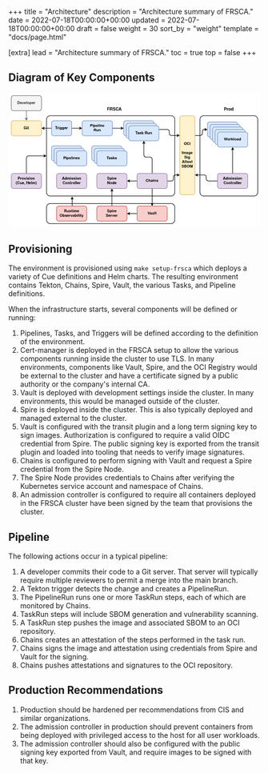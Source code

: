 +++
title = "Architecture"
description = "Architecture summary of FRSCA."
date = 2022-07-18T00:00:00+00:00
updated = 2022-07-18T00:00:00+00:00
draft = false
weight = 30
sort_by = "weight"
template = "docs/page.html"

[extra]
lead = "Architecture summary of FRSCA."
toc = true
top = false
+++

## Diagram of Key Components

![frsca-architecture](/img/frsca.png)

## Provisioning

The environment is provisioned using `make setup-frsca` which deploys a variety
of Cue definitions and Helm charts. The resulting environment contains Tekton,
Chains, Spire, Vault, the various Tasks, and Pipeline definitions.

When the infrastructure starts, several components will be defined or running:

1. Pipelines, Tasks, and Triggers will be defined according to the definition of
   the environment.
1. Cert-manager is deployed in the FRSCA setup to allow the various components
   running inside the cluster to use TLS. In many environments, components like
   Vault, Spire, and the OCI Registry would be external to the cluster and have
   a certificate signed by a public authority or the company's internal CA.
1. Vault is deployed with development settings inside the cluster. In many
   environments, this would be managed outside of the cluster.
1. Spire is deployed inside the cluster. This is also typically deployed and
   managed external to the cluster.
1. Vault is configured with the transit plugin and a long term signing key to
   sign images. Authorization is configured to require a valid OIDC credential
   from Spire. The public signing key is exported from the transit plugin and
   loaded into tooling that needs to verify image signatures.
1. Chains is configured to perform signing with Vault and request a Spire
   credential from the Spire Node.
1. The Spire Node provides credentials to Chains after verifying the Kubernetes
   service account and namespace of Chains.
1. An admission controller is configured to require all containers deployed in
   the FRSCA cluster have been signed by the team that provisions the cluster.

## Pipeline

The following actions occur in a typical pipeline:

1. A developer commits their code to a Git server. That server will typically
   require multiple reviewers to permit a merge into the main branch.
1. A Tekton trigger detects the change and creates a PipelineRun.
1. The PipelineRun runs one or more TaskRun steps, each of which are monitored
   by Chains.
1. TaskRun steps will include SBOM generation and vulnerability scanning.
1. A TaskRun step pushes the image and associated SBOM to an OCI repository.
1. Chains creates an attestation of the steps performed in the task run.
1. Chains signs the image and attestation using credentials from Spire and Vault
   for the signing.
1. Chains pushes attestations and signatures to the OCI repository.

## Production Recommendations

1. Production should be hardened per recommendations from CIS and similar
   organizations.
1. The admission controller in production should prevent containers from being
   deployed with privileged access to the host for all user workloads.
1. The admission controller should also be configured with the public signing
   key exported from Vault, and require images to be signed with that key.
